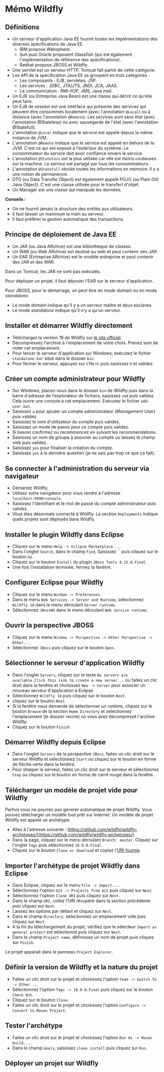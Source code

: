 # Mémo Wildfly

## Définitions

- Un serveur d'application Java EE fournit toutes les implémentations des diverses spécifications de Java EE.
  - IBM propose Websphere.
  - Sun puis Oracle proposent Glassfish (qui est également l'implémentation de référence des spécifications).
  - Redhat propose JBOSS et Wildfly.
- Une servlet est un serveur HTTP. Tomcat fait partie de cette catégorie.
- Les API de la spécification Java EE se groupent en trois catégories :
  - Les composants : EJB, servletes, JSP.
  - Les services : JDBC, JTA/JTS, JNDI, JCA, JAAS.
  - La communication : RMI-IIOP, JMS, Java mail.
- Un EJB (ou Entreprise Java Bean) est une classe qui décrit ce qu'elle peut faire.
- Un EJB de session est une interface qui présente des services qui peuvent être consommés localement (avec l'annotation `@Local`) ou à distance (avec l'annotation `@Remote`). Les services sont sans état (avec l'annotation @Stateless) ou avec sauvegarde de l'état (avec l'annotation @Statefull).
- L'annotation `@Local` indique que le service est appelé depuis la même instance de JVM.
- L'annotation `@Remote` indique que le service est appelé en dehors de la JVM. C'est ce qui est exposé à l'extérieur du système. Le consommateur du service doit avoir confiance envers le service.
- L'annotation `@Stateless` est la plus utilisée car elle est moins couteuses sur la machine. Le service est partagé par tous les consommateurs.
- L'annotation `@Statefull` stocke toutes les informations en mémoire. Il y a une notion de permanence.
- DTO (ou Data Transfer Object) est également appelé POJO (ou Plain Old Java Object). C'est une classe utilisée pour le transfert d'objet.
- Un Manager est une classe qui manipule les données.

**Conseils :**

- On ne fournit jamais la structure des entités aux utilisateurs.
- Il faut laisser un maximum la main au serveur.
- Il faut préférer la gestion automatique des transactions.

## Principe de déploiement de Java EE

- Un JAR (ou Java ARchive) est une bibliothèque de classes.
- Un WAR (ou Web ARchive) est destiné au web et peut contenir des JAR.
- Un EAR (Entreprise ARchive) est le modèle entreprise et peut contenir des JAR et des WAR.

Dans un Tomcat, les JAR ne sont pas exécutés.

Pour déployer un projet, il faut déposer l'EAR sur le serveur d'application.

Pour JBOSS, pour le démarrage, on peut être en mode *domain* ou en mode *standalone*.

- Le mode *domain* indique qu'il y a un serveur maître et deux esclaves.
- Le mode *standalone* indique qu'il n'y a qu'un serveur.

## Installer et démarrer Wildfly directement

- Téléchargez la version 18 de Wildfly sur [le site officiel](https://wildfly.org/downloads/).
- Décompressez l'archive à l'emplacement de votre choix. Prenez soin de noter cet emplacement.
- Pour lancer le serveur d'application sur Windows, exécutez le fichier `standalone.bat` situé dans le dossier `bin`.
- Pour fermer le serveur, appuyez sur `CTRL+C` puis saisissez `O` et validez.

## Créer un compte administrateur pour Wildfly

- Sur Windows, placez-vous dans le dossier `bin` de Wildfly puis dans la barre d'adresse de l'explorateur de fichiers, saisissez `cmd` puis validez. Cela ouvre une console à cet emplacement. Exécutez le fichier `add-user.bat`.
- Saisissez `a` pour ajouter un compte administrateur (*Management User*) puis validez.
- Saisissez le nom d'utilisateur du compte puis validez.
- Saisissez un mode de passe pour ce compte puis validez.
- Si besoin confirmez ou recommencez en suivant les recommendations.
- Saisissez un nom de groupe à associer au compte ou laissez le champ vide puis validez.
- Saisissez `yes` pour finaliser la création du compte.
- Saisissez `yes` à la dernière question (je ne sais pas trop ce que ça fait).

## Se connecter à l'administration du serveur via navigateur

- Démarrez Wildfly.
- Utilisez votre navigateur pour vous rendre à l'adresse `localhost:9990/console`.
- Saisissez l'identifiant et le mot de passe du compte administrateur puis validez.
- Vous êtes désormais connecté à Wildfly. La section `Deployments` indique quels projets sont déployés dans Wildfly.

## Installer le plugin Wildfly dans Eclipse

- Cliquez sur le menu `Help -> Eclipse Marketplace...`.
- Dans l'onglet `Search`, dans le champ `Find`, Saisissez `` puis cliquez sur le bouton `Go`.
- Cliquez sur le bouton `Install` du plugin `JBoss Tools 4.13.0.Final`.
- Une fois l'installation terminée, fermez la fenêtre.

## Configurer Eclipse pour Wildfly

- Cliquez sur le menu `Window -> Preferences`.
- Dans le menu `Web Services -> Server and Runtime`, sélectionnez `Wildfly 18` dans le menu déroulant `Server runtime`.
- Sélectionnez `JBossWS` dans le menu déroulant `Web service runtime`.

## Ouvrir la perspective JBOSS

- Cliquez sur le menu `Window -> Perspective -> Other Perspective -> Other...`.
- Sélectionnez `JBoss` puis cliquez sur le bouton `Open`.

## Sélectionner le serveur d'application Wildfly

- Dans l'onglet `Servers`, cliquez sur le texte `No servers are available.Click this link to create a new server...` ou faites un clic droit dans la fenêtre et choisissez `New -> Server` pour associer un nouveau serveur d'application à Eclipse.
- Sélectionnez `Wildfly 18` puis cliquez sur le bouton `Next`.
- cliquez sur le bouton `Next`.
- Si la fenêtre vous demande de sélectionner un runtime, cliquez sur le bouton `Browse` de la section `Home Directory` et sélectionnez l'emplacement (le dossier racine) où vous avez décompressé l'archive Wildfly.
- Cliquez sur le bouton `Finish`.

## Démarrer Wildfly depuis Eclipse

- Dans l'onglet `Servers` de la perspective `JBoss`, faites un clic droit sur le serveur Wildfly et sélectionnez `Start` ou cliquez sur le bouton en forme de flèche verte dans la fenêtre.
- Pour stopper le serveur, faites un clic droit sur le serveur et sélectionnez `Stop` ou cliquez sur le bouton en forme de carré rouge dans la fenêtre.

## Télécharger un modèle de projet vide pour Wildfly

Parfois vous ne pourrez pas générer automatique de projet Wildfly. Vous pouvez télécharger un modèle tout prêt sur Internet. Un modèle de projet Wildfly est appelé un archétype.

- Allez à l'adresse suivante : [https://github.com/wildfly/wildfly-archetypes/](https://github.com/wildfly/wildfly-archetypes/).
- Dans la page, cliquez sur le menu déroulant `Branch: master`. Cliquez sur l'onglet `Tags` puis sélectionnez `18.0.0.Final`.
- Cliquez sur le bouton `Clone or download` et copiez l'[URI fournie](https://github.com/wildfly/wildfly-archetypes.git).

## Importer l'archétype de projet Wildfly dans Eclipse 

- Dans Eclipse, cliquez sur le menu `File -> Import...`.
- Sélectionnez l'option `Git -> Projects from Git` puis cliquez sur `Next`.
- Sélectionnez l'option `Clone URI` puis cliquez sur `Next`.
- Dans le champ `URI`, collez l'URI récupéré dans la section précédente puis cliquez sur `Next`.
- Laissez les options par défaut et cliquez sur `Next`.
- Dans le champ `Directory`, sélectionnez un emplacement vide puis cliquez sur `Next`.
- A la fin du téléchargement du projet, vérifiez que le sélecteur `Import as general project` est sélectionné puis cliquez sur `Next`.
- Dans le champ `Project name`, définissez un nom de projet puis cliquez sur `Finish`.

Le projet apparait dans le panneau `Project Explorer`.

## Définir la version de Wildfly et la nature du projet

- Faites un clic droit sur le projet et choisissez l'option `Team -> Switch To -> Other...`.
- Sélectionnez l'option `Tags -> 18.0.0.Final` puis cliquez sur le bouton `Check Out`.
- Cliquez sur le bouton `Close`.
- Faites un clic droit sur le projet et choisissez l'option `Configure -> Convert to Maven Project`.

## Tester l'archétype

- Faites un clic droit sur le projet et choisissez l'option `Run As -> Maven build...`.
- Dans le champ `Goals`, saisissez `clean install` puis cliquez sur `Run`.

## Déployer un projet sur Wildfly





